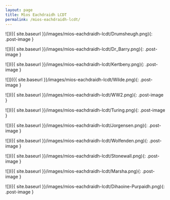 ```yaml
---
layout: page
title: Mìos Eachdraidh LCDT
permalink: /mios-eachdraidh-lcdt/
---
```


![]({{ site.baseurl }}/images/mios-eachdraidh-lcdt/Drumsheugh.png){: .post-image }

![]({{ site.baseurl }}/images/mios-eachdraidh-lcdt/Dr_Barry.png){: .post-image }

![]({{ site.baseurl }}/images/mios-eachdraidh-lcdt/Kertbeny.png){: .post-image }

![]]({{ site.baseurl }}/images/mios-eachdraidh-lcdt/Wilde.png){: .post-image }

![]({{ site.baseurl }}/images/mios-eachdraidh-lcdt/WW2.png){: .post-image }

![]({{ site.baseurl }}/images/mios-eachdraidh-lcdt/Turing.png){: .post-image }

![]({{ site.baseurl }}/images/mios-eachdraidh-lcdt/Jorgensen.png){: .post-image }

![]({{ site.baseurl }}/images/mios-eachdraidh-lcdt/Wolfenden.png){: .post-image }

![]({{ site.baseurl }}/images/mios-eachdraidh-lcdt/Stonewall.png){: .post-image }

![]({{ site.baseurl }}/images/mios-eachdraidh-lcdt/Marsha.png){: .post-image }

![]({{ site.baseurl }}/images/mios-eachdraidh-lcdt/Dihaoine-Purpaidh.png){: .post-image }
